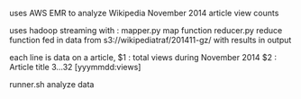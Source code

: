 uses AWS EMR to analyze Wikipedia November 2014 article view counts



uses hadoop streaming with :
mapper.py      map function
reducer.py     reduce function
fed in data from  s3://wikipediatraf/201411-gz/
with results in output

each line is data on a article,
$1 : total views during November 2014
$2 : Article title
$3...$32 [yyymmdd:views]

runner.sh    analyze data

